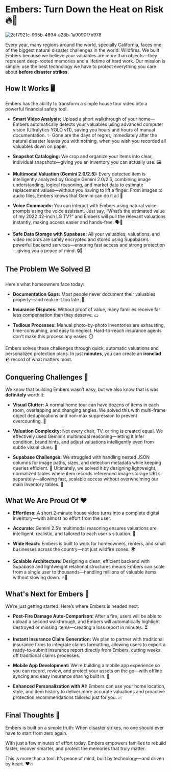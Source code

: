 # Embers: Turn Down the Heat on Risk 🔥🏡

![2cf7921c-995b-4694-a28b-1a9090f7b978](https://github.com/user-attachments/assets/5ea1ce92-ccce-4c1d-b5ba-1c59a04c6a4c)

Every year, many regions around the world, specially California, faces one of the biggest natural disaster challenges in the world: Wildfires. We built Embers because we believe your valuables are more than objects—they represent deep-rooted memories and a lifetime of hard work. Our mission is simple: use the best technology we have to protect everything you care about **before disaster strikes**.

## How It Works 🖥️

Embers has the ability to transform a simple house tour video into a powerful financial safety tool. 

- **Smart Video Analysis:** Upload a short walkthrough of your home—Embers automatically detects your valuables using advanced computer vision (Ultralytics YOLO v11), saving you hours and hours of manual documentation. ✨ Gone are the days of regret, immediately after the natural disaster leaves you with nothing, when you wish you recorded all valuables down on paper.

- **Snapshot Cataloging:** We crop and organize your items into clear, individual snapshots—giving you an inventory you can actually use. 🖼️

- **Multimodal Valuation (Gemini 2.0/2.5):** Every detected item is intelligently analyzed by Google Gemini 2.0/2.5, combining image understanding, logical reasoning, and market data to estimate replacement values—without you having to lift a finger. From images to audio files, Embers knows that Gemini can do it all 💎

- **Voice Commands:** You can interact with Embers using natural voice prompts using the voice assistant. Just say, “What’s the estimated value of my 2022 42-inch LG TV?” and Embers will pull the relevant valuations instantly, making access easier and hands-free. 🗣️🎤 

- **Safe Data Storage with Supabase:** All your valuables, valuations, and video records are safely encrypted and stored using Supabase’s powerful backend services—ensuring fast access and strong protection—giving you a peace of mind. 🔒🚀

## The Problem We Solved ☑️

Here's what homeowners face today:

- **Documentation Gaps:** Most people never document their valuables properly—and realize it too late. 📄

- **Insurance Disputes:** Without proof of value, many families receive far less compensation than they deserve. 💵

- **Tedious Processes:** Manual photo-by-photo inventories are exhausting, time-consuming, and easy to neglect. Hard-to-reach insurance agents don't make this process any easier. ⏱️

Embers solves these challenges through quick, automatic valuations and personalized protection plans. In just **minutes**, you can create an **ironclad** 🪨 record of what matters most.

## Conquering Challenges 👊

We know that building Embers wasn’t easy, but we also know that is was **definitely** worth it:

- **Visual Clutter:** A normal home tour can have dozens of items in each room, overlapping and changing angles. We solved this with multi-frame object deduplications and non-max suppression to prevent overcounting. 🎯

- **Valuation Complexity:** Not every chair, TV, or ring is created equal. We effectively used Gemini’s multimodal reasoning—letting it infer condition, brand hints, and adjust valuations intelligently even from subtle visual clues. 🧠

- **Supabase Challenges:** We struggled with handling nested JSON columns for image paths, sizes, and detection metadata while keeping queries efficient. 🔄 Ultimately, we solved it by designing lightweight, normalized tables where item records referenced image storage URLs separately—allowing fast, scalable access without overwhelming our main inventory tables. 🌟

## What We Are Proud Of ❤️

- **Effortless:** A short 2-minute house video turns into a complete digital inventory—with almost no effort from the user.

- **Accurate:** Gemini 2.5’s multimodal reasoning ensures valuations are intelligent, realistic, and tailored to each user's situation. 💯

- **Wide Reach:** Embers is built to work for homeowners, renters, and small businesses across the country—not just wildfire zones. 🌍

- **Scalable Architecture:** Designing a clean, efficient backend with Supabase and lightweight relational structures means Embers can scale from a single user to thousands—handling millions of valuable items without slowing down. 🔥💾

## What's Next for Embers 🚀

We’re just getting started. Here’s where Embers is headed next:

- **Post-Fire Damage Auto-Comparison:** After a fire, users will be able to upload a second walkthrough, and Embers will automatically highlight destroyed or missing items—creating a loss report in minutes. ⏳

- **Instant Insurance Claim Generation:** We plan to partner with traditional insurance firms to integrate claims formatting, allowing users to export a ready-to-submit insurance report directly from Embers, cutting weeks off traditional claims processes. 

- **Mobile App Development:** We’re building a mobile app experience so you can record, review, and protect your assets on the go—with offline syncing and easy insurance sharing built in. 📱

- **Enhanced Personalization with AI:** Embers can use your home location, style, and item history to deliver more accurate valuations and proactive protection recommendations tailored just for you. 📈

## Final Thoughts 💭

Embers is built on a simple truth: 
When disaster strikes, no one should ever have to start from zero again.

With just a few minutes of effort today, Embers empowers families to rebuild faster, recover smarter, and protect the memories that truly matter.

This is more than a tool. 
It’s peace of mind, built by technology—and driven by heart. ❤️🔥
